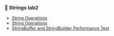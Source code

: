 ### 📝 Strings lab2

- [String Operations](https://github.com/Nishmitha-shetty17/Java_Programs_with_output/blob/main/String_LAB2/zString_Operations1.png)
- [String Operations](https://github.com/Nishmitha-shetty17/Java_Programs_with_output/blob/main/String_LAB2/zString_Operations2.png)
- [StringBuffer and StringBuilder Performance Test](https://github.com/Nishmitha-shetty17/Java_Programs_with_output/blob/main/String_LAB2/zStringBuffer_StringBuilder_PerformanceTest.png)
